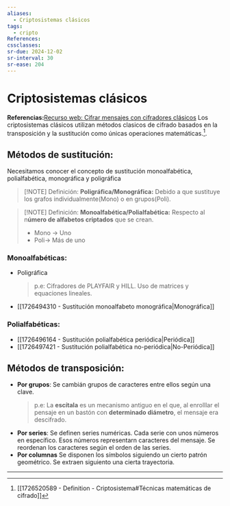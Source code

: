 ```yaml
---
aliases:
  - Criptosistemas clásicos
tags:
  - cripto
References: 
cssclasses: 
sr-due: 2024-12-02
sr-interval: 30
sr-ease: 204
---
```

# Criptosistemas clásicos

**Referencias:**[Recurso web: Cifrar mensajes con cifradores clásicos](https://www.cryptool.org/en/cto/)
Los criptosistemas clásicos utilizan métodos clasicos de cifrado basados en la transposición y la sustitución como únicas operaciones matemáticas.[^1].
## Métodos de sustitución:
Necesitamos conocer el concepto de sustitución monoalfabética, polialfabética, monográfica y poligráfica

> [!NOTE] Definición:
> **Poligráfica/Monográfica:** Debido a que sustituye los grafos individualmente(Mono) o en grupos(Poli).

> [!NOTE] Definición:
> **Monoalfabética/Polialfabética:** Respecto al n**úmero de alfabetos criptados** que se crean. 
> + Mono → Uno
> + Poli→ Más de uno
### Monoalfabéticas:
+ Poligráfica
	>p.e: Cifradores de PLAYFAIR y HILL. Uso de matrices y equaciones lineales.
+ [[1726494310 - Sustitución monoalfabeto monográfica|Monográfica]]
### Polialfabéticas:
+ [[1726496164 - Sustitución polialfabética periódica|Periódica]]
+ [[1726497421 - Sustitución polialfabética no-periódica|No-Periódica]]
## Métodos de transposición:
+ **Por grupos**: 
	Se cambián grupos de caracteres entre ellos según una clave. 
	> p.e: La **escítala** es un mecanismo antiguo en el que, al enrolllar el pensaje en un bastón con **determinado diámetro**, el mensaje era descifrado. 
+ **Por series**:
	Se definen series numéricas. Cada serie con unos números en específico. Esos números representarn caracteres del mensaje. Se reordenan los caracteres según el orden de las series.
+ **Por columnas**
	Se disponen los símbolos siguiendo un cierto patrón geométrico. Se extraen siguiento una cierta trayectoria.

***
[^1]: [[1726520589 - Definition - Criptosistema#Técnicas matemáticas de cifrado]]

